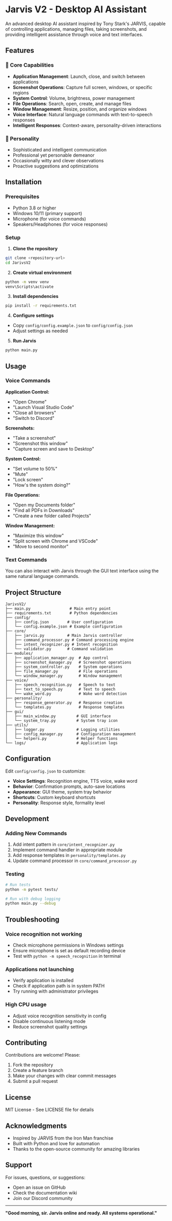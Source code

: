 # Jarvis V2 - Desktop AI Assistant

An advanced desktop AI assistant inspired by Tony Stark's JARVIS, capable of controlling applications, managing files, taking screenshots, and providing intelligent assistance through voice and text interfaces.

## Features

### 🎯 Core Capabilities
- **Application Management**: Launch, close, and switch between applications
- **Screenshot Operations**: Capture full screen, windows, or specific regions
- **System Control**: Volume, brightness, power management
- **File Operations**: Search, open, create, and manage files
- **Window Management**: Resize, position, and organize windows
- **Voice Interface**: Natural language commands with text-to-speech responses
- **Intelligent Responses**: Context-aware, personality-driven interactions

### 🤖 Personality
- Sophisticated and intelligent communication
- Professional yet personable demeanor
- Occasionally witty and clever observations
- Proactive suggestions and optimizations

## Installation

### Prerequisites
- Python 3.8 or higher
- Windows 10/11 (primary support)
- Microphone (for voice commands)
- Speakers/Headphones (for voice responses)

### Setup

1. **Clone the repository**
```bash
git clone <repository-url>
cd JarivsV2
```

2. **Create virtual environment**
```bash
python -m venv venv
venv\Scripts\activate
```

3. **Install dependencies**
```bash
pip install -r requirements.txt
```

4. **Configure settings**
- Copy `config/config.example.json` to `config/config.json`
- Adjust settings as needed

5. **Run Jarvis**
```bash
python main.py
```

## Usage

### Voice Commands

**Application Control:**
- "Open Chrome"
- "Launch Visual Studio Code"
- "Close all browsers"
- "Switch to Discord"

**Screenshots:**
- "Take a screenshot"
- "Screenshot this window"
- "Capture screen and save to Desktop"

**System Control:**
- "Set volume to 50%"
- "Mute"
- "Lock screen"
- "How's the system doing?"

**File Operations:**
- "Open my Documents folder"
- "Find all PDFs in Downloads"
- "Create a new folder called Projects"

**Window Management:**
- "Maximize this window"
- "Split screen with Chrome and VSCode"
- "Move to second monitor"

### Text Commands

You can also interact with Jarvis through the GUI text interface using the same natural language commands.

## Project Structure

```
JarivsV2/
├── main.py                 # Main entry point
├── requirements.txt        # Python dependencies
├── config/
│   ├── config.json        # User configuration
│   └── config.example.json # Example configuration
├── core/
│   ├── jarvis.py          # Main Jarvis controller
│   ├── command_processor.py # Command processing engine
│   ├── intent_recognizer.py # Intent recognition
│   └── validator.py       # Command validation
├── modules/
│   ├── application_manager.py  # App control
│   ├── screenshot_manager.py   # Screenshot operations
│   ├── system_controller.py    # System operations
│   ├── file_manager.py         # File operations
│   └── window_manager.py       # Window management
├── voice/
│   ├── speech_recognition.py   # Speech to text
│   ├── text_to_speech.py       # Text to speech
│   └── wake_word.py            # Wake word detection
├── personality/
│   ├── response_generator.py   # Response creation
│   └── templates.py            # Response templates
├── gui/
│   ├── main_window.py         # GUI interface
│   └── system_tray.py         # System tray icon
├── utils/
│   ├── logger.py              # Logging utilities
│   ├── config_manager.py      # Configuration management
│   └── helpers.py             # Helper functions
└── logs/                      # Application logs
```

## Configuration

Edit `config/config.json` to customize:

- **Voice Settings**: Recognition engine, TTS voice, wake word
- **Behavior**: Confirmation prompts, auto-save locations
- **Appearance**: GUI theme, system tray behavior
- **Shortcuts**: Custom keyboard shortcuts
- **Personality**: Response style, formality level

## Development

### Adding New Commands

1. Add intent pattern in `core/intent_recognizer.py`
2. Implement command handler in appropriate module
3. Add response templates in `personality/templates.py`
4. Update command processor in `core/command_processor.py`

### Testing

```bash
# Run tests
python -m pytest tests/

# Run with debug logging
python main.py --debug
```

## Troubleshooting

### Voice recognition not working
- Check microphone permissions in Windows settings
- Ensure microphone is set as default recording device
- Test with `python -m speech_recognition` in terminal

### Applications not launching
- Verify application is installed
- Check if application path is in system PATH
- Try running with administrator privileges

### High CPU usage
- Adjust voice recognition sensitivity in config
- Disable continuous listening mode
- Reduce screenshot quality settings

## Contributing

Contributions are welcome! Please:
1. Fork the repository
2. Create a feature branch
3. Make your changes with clear commit messages
4. Submit a pull request

## License

MIT License - See LICENSE file for details

## Acknowledgments

- Inspired by JARVIS from the Iron Man franchise
- Built with Python and love for automation
- Thanks to the open-source community for amazing libraries

## Support

For issues, questions, or suggestions:
- Open an issue on GitHub
- Check the documentation wiki
- Join our Discord community

---

**"Good morning, sir. Jarvis online and ready. All systems operational."**
